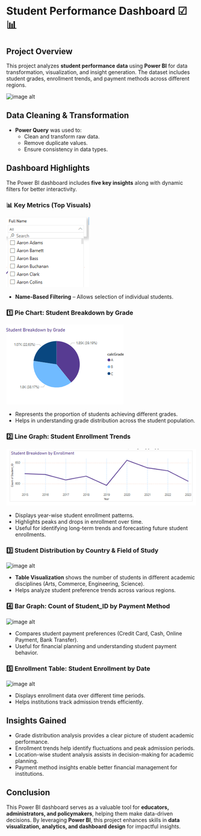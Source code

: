 # Student Performance Dashboard ☑📊

## Project Overview

This project analyzes **student performance data** using **Power BI** for data transformation, visualization, and insight generation. The dataset includes student grades, enrollment trends, and payment methods across different regions.


![image alt]()

## Data Cleaning & Transformation

- **Power Query** was used to:
  - Clean and transform raw data.
  - Remove duplicate values.
  - Ensure consistency in data types.

## Dashboard Highlights

The Power BI dashboard includes **five key insights** along with dynamic filters for better interactivity.

### 📊 Key Metrics (Top Visuals)

![image alt](https://github.com/bbudha77/Student-Performance-Dashboard/blob/543436cee3b95fefa3cd62bf943f975a13506776/Screenshot%202025-03-15%20204511.png)

  - **Name-Based Filtering** – Allows selection of individual students.


### 1️⃣ Pie Chart: Student Breakdown by Grade

![image alt](https://github.com/bbudha77/Student-Performance-Dashboard/blob/66806c875885bb2b7fbd73e76a2a34bb7f9cf2e2/Screenshot%202025-03-15%20204601.png)

- Represents the proportion of students achieving different grades.
- Helps in understanding grade distribution across the student population.

### 2️⃣ Line Graph: Student Enrollment Trends

![image alt](https://github.com/bbudha77/Student-Performance-Dashboard/blob/be3ed96c8ec1a097952c474ee9debd8ebe78900d/Screenshot%202025-03-15%20204617.png)

- Displays year-wise student enrollment patterns.
- Highlights peaks and drops in enrollment over time.
- Useful for identifying long-term trends and forecasting future student enrollments.

### 3️⃣ Student Distribution by Country & Field of Study

![image alt]()

- **Table Visualization** shows the number of students in different academic disciplines (Arts, Commerce, Engineering, Science).
- Helps analyze student preference trends across various regions.

### 4️⃣ Bar Graph: Count of Student_ID by Payment Method

![image alt]()

- Compares student payment preferences (Credit Card, Cash, Online Payment, Bank Transfer).
- Useful for financial planning and understanding student payment behavior.

### 5️⃣ Enrollment Table: Student Enrollment by Date

![image alt]()

- Displays enrollment data over different time periods.
- Helps institutions track admission trends efficiently.

## Insights Gained

- Grade distribution analysis provides a clear picture of student academic performance.
- Enrollment trends help identify fluctuations and peak admission periods.
- Location-wise student analysis assists in decision-making for academic planning.
- Payment method insights enable better financial management for institutions.


## Conclusion

This Power BI dashboard serves as a valuable tool for **educators, administrators, and policymakers**, helping them make data-driven decisions. By leveraging **Power BI**, this project enhances skills in **data visualization, analytics, and dashboard design** for impactful insights.

